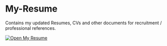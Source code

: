# My-Resume
Contains my updated Resumes, CVs and other documents for recruitment / professional references. 

[![Open My Resume](https://img.shields.io/badge/-Open%20My%20Resume-yellow?style=for-the-badge&logo=appveyor)](https://github.com/harshit2000/My-Resume/files/6727054/Harshit.Gaur.June.2021.Resume.pdf)

